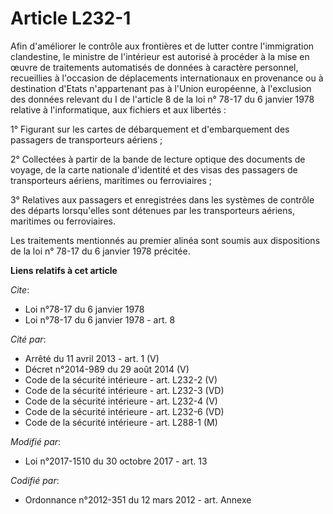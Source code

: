 # Article L232-1

Afin d'améliorer le contrôle aux frontières et de lutter contre l'immigration clandestine, le ministre de l'intérieur est
autorisé à procéder à la mise en œuvre de traitements automatisés de données à caractère personnel, recueillies à l'occasion
de déplacements internationaux en provenance ou à destination d'Etats n'appartenant pas à l'Union européenne, à l'exclusion
des données relevant du I de l'article 8 de la loi n° 78-17 du 6 janvier 1978 relative à l'informatique, aux fichiers et aux
libertés :

1° Figurant sur les cartes de débarquement et d'embarquement des passagers de transporteurs aériens ;

2° Collectées à partir de la bande de lecture optique des documents de voyage, de la carte nationale d'identité et des visas
des passagers de transporteurs aériens, maritimes ou ferroviaires ;

3° Relatives aux passagers et enregistrées dans les systèmes de contrôle des départs lorsqu'elles sont détenues par les
transporteurs aériens, maritimes ou ferroviaires.

Les traitements mentionnés au premier alinéa sont soumis aux dispositions de la loi n° 78-17 du 6 janvier 1978 précitée.

**Liens relatifs à cet article**

_Cite_:

  - Loi n°78-17 du 6 janvier 1978
  - Loi n°78-17 du 6 janvier 1978 - art. 8

_Cité par_:

  - Arrêté du 11 avril 2013 - art. 1 (V)
  - Décret n°2014-989 du 29 août 2014 (V)
  - Code de la sécurité intérieure - art. L232-2 (V)
  - Code de la sécurité intérieure - art. L232-3 (VD)
  - Code de la sécurité intérieure - art. L232-4 (V)
  - Code de la sécurité intérieure - art. L232-6 (VD)
  - Code de la sécurité intérieure - art. L288-1 (M)

_Modifié par_:

  - Loi n°2017-1510 du 30 octobre 2017 - art. 13

_Codifié par_:

  - Ordonnance n°2012-351 du 12 mars 2012 - art. Annexe
